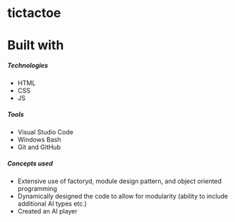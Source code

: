# tictactoe

# Built with

##### Technologies
- HTML
- CSS
- JS


##### Tools
- Visual Studio Code
- Windows Bash
- Git and GitHub

##### Concepts used
- Extensive use of factoryd, module design pattern, and object oriented programming
- Dynamically designed the code to allow for modularity (ability to include additional AI types etc.)
- Created an AI player